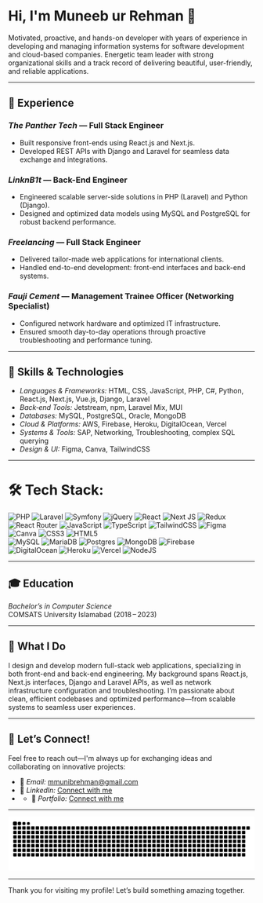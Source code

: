 # Hi, I'm Muneeb ur Rehman 👋

Motivated, proactive, and hands-on developer with  years of experience in developing and managing information systems for software development and cloud-based companies. Energetic team leader with strong organizational skills and a track record of delivering beautiful, user-friendly, and reliable applications.

---

## 💼 Experience

### *The Panther Tech* — Full Stack Engineer  
- Built responsive front-ends using React.js and Next.js.  
- Developed REST APIs with Django and Laravel for seamless data exchange and integrations.

### *LinknB1t* — Back-End Engineer  
- Engineered scalable server-side solutions in PHP (Laravel) and Python (Django).  
- Designed and optimized data models using MySQL and PostgreSQL for robust backend performance.

### *Freelancing* — Full Stack Engineer  
- Delivered tailor-made web applications for international clients.  
- Handled end-to-end development: front-end interfaces and back-end systems.

### *Fauji Cement* — Management Trainee Officer (Networking Specialist)  
- Configured network hardware and optimized IT infrastructure.  
- Ensured smooth day-to-day operations through proactive troubleshooting and performance tuning.

---

## 🎯 Skills & Technologies

- *Languages & Frameworks:* HTML, CSS, JavaScript, PHP, C#, Python, React.js, Next.js, Vue.js, Django, Laravel  
- *Back‑end Tools:* Jetstream, npm, Laravel Mix, MUI  
- *Databases:* MySQL, PostgreSQL, Oracle, MongoDB  
- *Cloud & Platforms:* AWS, Firebase, Heroku, DigitalOcean, Vercel  
- *Systems & Tools:* SAP, Networking, Troubleshooting, complex SQL querying  
- *Design & UI:* Figma, Canva, TailwindCSS

---

# 🛠 Tech Stack:
![PHP](https://img.shields.io/badge/php-%23777BB4.svg?style=for-the-badge&logo=php&logoColor=white) ![Laravel](https://img.shields.io/badge/laravel-%23FF2D20.svg?style=for-the-badge&logo=laravel&logoColor=white) 
![Symfony](https://img.shields.io/badge/symfony-%23000000.svg?style=for-the-badge&logo=symfony&logoColor=white)
![jQuery](https://img.shields.io/badge/jquery-%230769AD.svg?style=for-the-badge&logo=jquery&logoColor=white)
![React](https://img.shields.io/badge/react-%2320232a.svg?style=for-the-badge&logo=react&logoColor=%2361DAFB)
![Next JS](https://img.shields.io/badge/Next-black?style=for-the-badge&logo=next.js&logoColor=white)
![Redux](https://img.shields.io/badge/redux-%23593d88.svg?style=for-the-badge&logo=redux&logoColor=white) 
![React Router](https://img.shields.io/badge/React_Router-CA4245?style=for-the-badge&logo=react-router&logoColor=white)
![JavaScript](https://img.shields.io/badge/javascript-%23323330.svg?style=for-the-badge&logo=javascript&logoColor=%23F7DF1E)
![TypeScript](https://img.shields.io/badge/typescript-%23007ACC.svg?style=for-the-badge&logo=typescript&logoColor=white)
![TailwindCSS](https://img.shields.io/badge/tailwindcss-%2338B2AC.svg?style=for-the-badge&logo=tailwind-css&logoColor=white)
![Figma](https://img.shields.io/badge/figma-%23F24E1E.svg?style=for-the-badge&logo=figma&logoColor=white) 
![Canva](https://img.shields.io/badge/Canva-%2300C4CC.svg?style=for-the-badge&logo=Canva&logoColor=white) 
![CSS3](https://img.shields.io/badge/css3-%231572B6.svg?style=for-the-badge&logo=css3&logoColor=white) 
![HTML5](https://img.shields.io/badge/html5-%23E34F26.svg?style=for-the-badge&logo=html5&logoColor=white)  
![MySQL](https://img.shields.io/badge/mysql-4479A1.svg?style=for-the-badge&logo=mysql&logoColor=white) 
![MariaDB](https://img.shields.io/badge/MariaDB-003545?style=for-the-badge&logo=mariadb&logoColor=white) 
![Postgres](https://img.shields.io/badge/postgres-%23316192.svg?style=for-the-badge&logo=postgresql&logoColor=white) 
![MongoDB](https://img.shields.io/badge/MongoDB-%234ea94b.svg?style=for-the-badge&logo=mongodb&logoColor=white) 
![Firebase](https://img.shields.io/badge/firebase-a08021?style=for-the-badge&logo=firebase&logoColor=ffcd34)  
![DigitalOcean](https://img.shields.io/badge/DigitalOcean-%230167ff.svg?style=for-the-badge&logo=digitalOcean&logoColor=white) 
![Heroku](https://img.shields.io/badge/heroku-%23430098.svg?style=for-the-badge&logo=heroku&logoColor=white) 
![Vercel](https://img.shields.io/badge/vercel-%23000000.svg?style=for-the-badge&logo=vercel&logoColor=white) 
![NodeJS](https://img.shields.io/badge/node.js-6DA55F?style=for-the-badge&logo=node.js&logoColor=white)

---

## 🎓 Education

*Bachelor’s in Computer Science*  
COMSATS University Islamabad (2018 – 2023)

---

## 🌟 What I Do

I design and develop modern full-stack web applications, specializing in both front-end and back-end engineering. My background spans React.js, Next.js interfaces, Django and Laravel APIs, as well as network infrastructure configuration and troubleshooting. I’m passionate about clean, efficient codebases and optimized performance—from scalable systems to seamless user experiences.

---

## 🤝 Let’s Connect!

Feel free to reach out—I'm always up for exchanging ideas and collaborating on innovative projects:

- 📧 *Email:* [mmunibrehman@gmail.com](mailto:mmunibrehman@gmail.com)  
- 🔗 *LinkedIn:* [Connect with me](https://www.linkedin.com/in/muneeb17/)
- - 🔗 *Portfolio:* [Connect with me](https://muneeb-portfolio-two.vercel.app)

---

<picture>
  <source media="(prefers-color-scheme: dark)" srcset="https://raw.githubusercontent.com/MMuneeb17/MMuneeb17/output/github-snake-dark.svg" />
  <source media="(prefers-color-scheme: light)" srcset="https://raw.githubusercontent.com/MMuneeb17/MMuneeb17/output/github-snake.svg" />
  <img alt="github-snake" src="https://raw.githubusercontent.com/MMuneeb17/MMuneeb17/output/github-snake.svg" />
</picture>

---

Thank you for visiting my profile! Let’s build something amazing together. 
